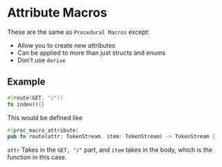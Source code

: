 # Attribute Macros
These are the same as `Procedural Macros` except:

- Allow you to create new attributes
- Can be applied to more than just structs and enums
- Don't use `derive`

## Example
```rust
#[route(GET, "/")]
fn index(){}
```

This would be defined like
```rust
#[proc_macro_attribute]
pub fn route(attr: TokenStream, item: TokenStream) -> TokenStream {
```
`attr` Takes in the `GET, "/"` part, and `item` takes in the body, which is the function in this case.



